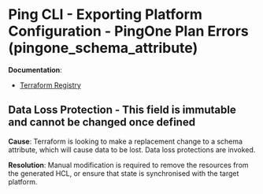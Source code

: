 # Ping CLI - Exporting Platform Configuration - PingOne Plan Errors (pingone_schema_attribute)

**Documentation**:
- [Terraform Registry](https://registry.terraform.io/providers/pingidentity/pingone/latest/docs/resources/schema_attribute)

## Data Loss Protection - This field is immutable and cannot be changed once defined

**Cause**: Terraform is looking to make a replacement change to a schema attribute, which will cause data to be lost.  Data loss protections are invoked.

**Resolution**: Manual modification is required to remove the resources from the generated HCL, or ensure that state is synchronised with the target platform.
